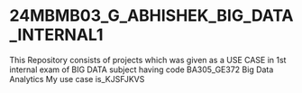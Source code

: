# 24MBMB03_G_ABHISHEK_BIG_DATA_INTERNAL1
This Repository consists of projects which was given as  a USE CASE in 1st internal exam of BIG DATA subject having code BA305_GE372 Big Data Analytics
My use case is_KJSFJKVS
